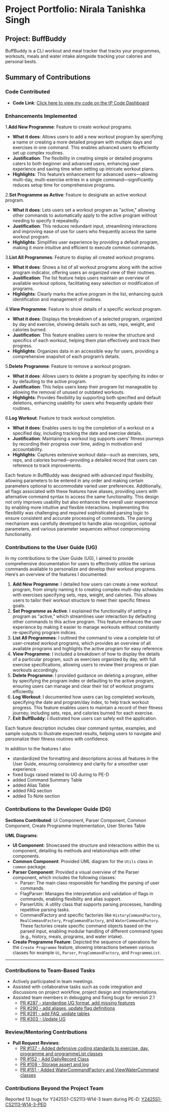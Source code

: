 # Project Portfolio: Nirala Tanishka Singh

## Project: BuffBuddy
BuffBuddy is a CLI workout and meal tracker that tracks your programmes, workouts, meals and water intake alongside tracking your calories and personal bests.

## Summary of Contributions

### Code Contributed
- **Code Link**: [Click here to view my code on the tP Code Dashboard](https://nus-cs2113-ay2425s1.github.io/tp-dashboard/?search=&breakdown=true&sort=groupTitle%20dsc&sortWithin=title&since=2024-09-20&timeframe=commit&mergegroup=&groupSelect=groupByRepos&checkedFileTypes=docs~functional-code~test-code~other&tabOpen=true&tabType=authorship&tabAuthor=nirala-ts&tabRepo=AY2425S1-CS2113-W10-3%2Ftp%5Bmaster%5D&authorshipIsMergeGroup=false&authorshipFileTypes=docs~functional-code~test-code~other&authorshipIsBinaryFileTypeChecked=false&authorshipIsIgnoredFilesChecked=false)

### Enhancements Implemented

1.**Add New Programme**: Feature to create workout programs.
- **What it does**: Allows users to add a new workout program by specifying a name or creating a more detailed program with multiple days and exercises in one command. This enables advanced users to efficiently set up complex routines.
- **Justification**: The flexibility in creating simple or detailed programs caters to both beginner and advanced users, enhancing user experience and saving time when setting up intricate workout plans.
- **Highlights**: This feature’s enhancement for advanced users—allowing multi-day, multi-exercise entries in a single command—significantly reduces setup time for comprehensive programs.

2.**Set Programme as Active**: Feature to designate an active workout program.
- **What it does**: Lets users set a workout program as "active," allowing other commands to automatically apply to the active program without needing to specify it repeatedly.
- **Justification**: This reduces redundant input, streamlining interactions and improving ease of use for users who frequently access the same workout program.
- **Highlights**: Simplifies user experience by providing a default program, making it more intuitive and efficient to execute common commands.

3.**List All Programmes**: Feature to display all created workout programs.
- **What it does**: Shows a list of all workout programs along with the active program indicator, offering users an organized view of their routines.
- **Justification**: The list feature helps users maintain an overview of available workout options, facilitating easy selection or modification of programs.
- **Highlights**: Clearly marks the active program in the list, enhancing quick identification and management of routines.

4.**View Programme**: Feature to show details of a specific workout program.
- **What it does**: Displays the breakdown of a selected program, organized by day and exercise, showing details such as sets, reps, weight, and calories burned.
- **Justification**: This feature enables users to review the structure and specifics of each workout, helping them plan effectively and track their progress.
- **Highlights**: Organizes data in an accessible way for users, providing a comprehensive snapshot of each program’s details.

5.**Delete Programme**: Feature to remove a workout program.
- **What it does**: Allows users to delete a program by specifying its index or by defaulting to the active program.
- **Justification**: This helps users keep their program list manageable by allowing the removal of unused or outdated workouts.
- **Highlights**: Provides flexibility by supporting both specified and default deletions, enhancing usability for users who frequently update their routines.

6.**Log Workout**: Feature to track workout completion.
- **What it does**: Enables users to log the completion of a workout on a specified day, including tracking the date and exercise details.
- **Justification**: Maintaining a workout log supports users’ fitness journeys by recording their progress over time, aiding in motivation and accountability.
- **Highlights**: Captures extensive workout data—such as exercises, sets, reps, and calories burned—providing a detailed record that users can reference to track improvements.


Each feature in BuffBuddy was designed with advanced input flexibility, allowing parameters to be entered in any order and making certain parameters optional to accommodate varied user preferences. 
Additionally, all flags associated with these features have aliases, providing users with alternative command syntax to access the same functionality. This design not only improves usability but also enhances the overall user experience by enabling more intuitive and flexible interactions.
Implementing this flexibility was challenging and required sophisticated parsing logic to ensure consistent and accurate processing of commands. The parsing mechanism was carefully developed to handle alias recognition, optional parameters, and various parameter sequences without compromising functionality.


### Contributions to the User Guide (UG)

In my contributions to the User Guide (UG), I aimed to provide comprehensive documentation for users to effectively utilize the various commands available to personalize and develop their workout programs. 
Here’s an overview of the features I documented:

1. **Add New Programme**: I detailed how users can create a new workout program, from simply naming it to creating complex multi-day schedules with exercises specifying sets, reps, weight, and calories. This allows users to tailor their workout structure to meet their specific fitness goals.
2. **Set Programme as Active**: I explained the functionality of setting a program as "active," which streamlines user interaction by defaulting other commands to this active program. This feature enhances the user experience by making it easier to manage workouts without constantly re-specifying program indices.
3. **List All Programmes**: I outlined the command to view a complete list of user-created workout programs, which provides an overview of all available programs and highlights the active program for easy reference.
4. **View Programme**: I included a breakdown of how to display the details of a particular program, such as exercises organized by day, with full exercise specifications, allowing users to review their progress or plan workouts accordingly.
5. **Delete Programme**: I provided guidance on deleting a program, either by specifying the program index or defaulting to the active program, ensuring users can manage and clear their list of workout programs efficiently.
6. **Log Workout**: I documented how users can log completed workouts, specifying the date and program/day index, to help track workout progress. This feature enables users to maintain a record of their fitness journey, including sets, reps, and calories burned for each exercise.
7. **Exit BuffBuddy**: I illustrated how users can safely exit the application.

Each feature description includes clear command syntax, examples, and sample outputs to illustrate expected results, helping users to navigate and personalize their fitness routines with confidence.

In addition to the features I also 
- standardized the formatting and descriptions across all features in the User Guide, ensuring consistency and clarity for a smoother user experience
- fixed bugs raised related to UG during to PE-D
- added Command Summary Table
- added Alias Table
- added FAQ section
- added To Note section

### Contributions to the Developer Guide (DG)

**Sections Contributed**: Ui Component, Parser Component, Common Component, Create Programme Implementation, User Stories Table

**UML Diagrams**:
- **UI Component**: Showcased the structure and interactions within the `Ui` component, detailing its methods and relationships with other components.
- **Common Component**: Provided UML diagram for the `Utils` class in `common` package.
- **Parser Component**: Provided a visual overview of the Parser component, which includes the following classes:
  - Parser: The main class responsible for handling the parsing of user commands. 
  - FlagParser: Manages the interpretation and validation of flags in commands, enabling flexibility and alias support. 
  - ParserUtils: A utility class that supports parsing processes, handling repetitive parsing tasks. 
  - CommandFactory and specific factories like `HistoryCommandFactory`, `MealCommandFactory`, `ProgCommandFactory`, and `WaterCommandFactory`.
    These factories create specific command objects based on the parsed input, enabling modular handling of different command types (e.g., history, meals, programs, and water intake).
- **Create Programme Feature**: Depicted the sequence of operations for the `Create Programme` feature, showing interactions between various classes for example `Ui`, `Parser`, `ProgCommandFactory`, and `ProgrammeList`. 

---

### Contributions to Team-Based Tasks
- Actively participated in team meetings.
- Assisted with collaborative tasks such as code integration and discussions on project workflow, project design and implementations.
- Assisted team members in debugging and fixing bugs for version 2.1
  - [PR #287 - standardise UG format, add missing features](https://github.com/AY2425S1-CS2113-W10-3/tp/pull/287)
  - [PR #290 - add aliases, update flag definitions ](https://github.com/AY2425S1-CS2113-W10-3/tp/pull/290)
  - [PR #291 - add FAQ, update tables](https://github.com/AY2425S1-CS2113-W10-3/tp/pull/291)
  - [PR #303 - Update UG](https://github.com/AY2425S1-CS2113-W10-3/tp/pull/303)

### Review/Mentoring Contributions
- **Pull Request Reviews**:
  - [PR #137 - Added defensive coding standards to exercise, day, programme and programmeList classes](https://github.com/AY2425S1-CS2113-W10-3/tp/pull/137)
  - [PR #152 - Add DailyRecord Class](https://github.com/AY2425S1-CS2113-W10-3/tp/pull/152)
  - [PR #108 - Storage assert and log](https://github.com/AY2425S1-CS2113-W10-3/tp/pull/108)
  - [PR #151 - Added WaterCommandFactory and ViewWaterCommand classes](https://github.com/AY2425S1-CS2113-W10-3/tp/pull/151)

### Contributions Beyond the Project Team

Reported 13 bugs for Y2425S1-CS2113-W14-3 team during PE-D: [Y2425S1-CS2113-W14-3-PED](https://github.com/nirala-ts/ped/issues)
